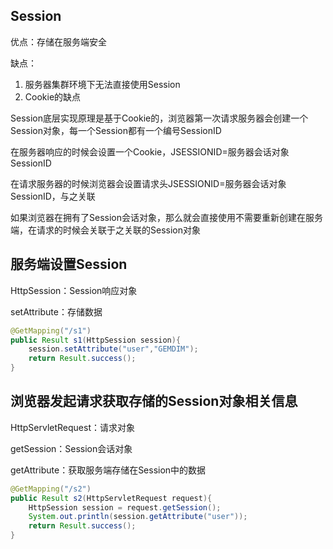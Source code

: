 ## Session

优点：存储在服务端安全

缺点：

1. 服务器集群环境下无法直接使用Session
2. Cookie的缺点

 Session底层实现原理是基于Cookie的，浏览器第一次请求服务器会创建一个Session对象，每一个Session都有一个编号SessionID

在服务器响应的时候会设置一个Cookie，JSESSIONID=服务器会话对象SessionID

在请求服务器的时候浏览器会设置请求头JSESSIONID=服务器会话对象SessionID，与之关联

如果浏览器在拥有了Session会话对象，那么就会直接使用不需要重新创建在服务端，在请求的时候会关联于之关联的Session对象

## 服务端设置Session

 HttpSession：Session响应对象

setAttribute：存储数据

```java
@GetMapping("/s1")
public Result s1(HttpSession session){
    session.setAttribute("user","GEMDIM");
    return Result.success();
}
```

## 浏览器发起请求获取存储的Session对象相关信息

HttpServletRequest：请求对象

getSession：Session会话对象

getAttribute：获取服务端存储在Session中的数据

```java
@GetMapping("/s2")
public Result s2(HttpServletRequest request){
    HttpSession session = request.getSession();
    System.out.println(session.getAttribute("user"));
    return Result.success();
}
```